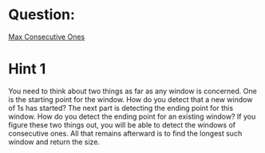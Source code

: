 # Question:
[Max Consecutive Ones](https://leetcode.com/problems/max-consecutive-ones/)

# Hint 1
You need to think about two things as far as any window is concerned. One is the starting point for the window. 
How do you detect that a new window of 1s has started? The next part is detecting the ending point for this window. 
How do you detect the ending point for an existing window? If you figure these two things out, you will be able to detect the windows of consecutive ones. All that remains afterward is to find the longest such window and return the size.
